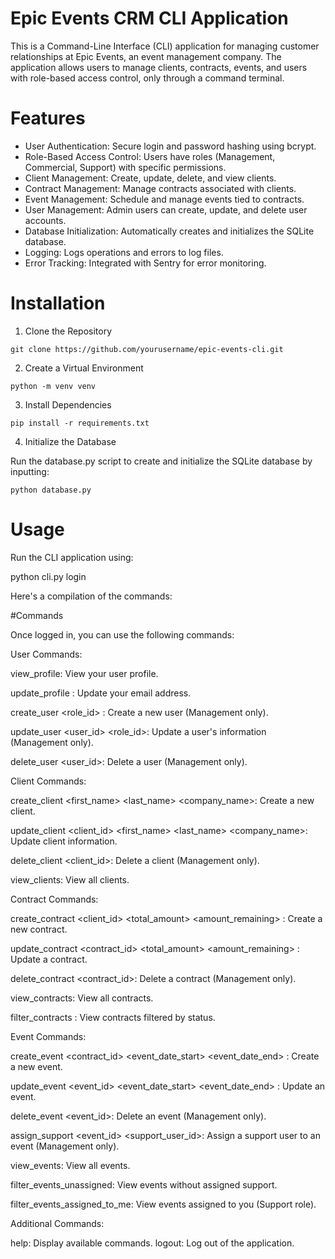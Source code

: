 # Epic Events CRM CLI Application

This is a Command-Line Interface (CLI) application for managing customer relationships at Epic Events, an event management company. The application allows users to manage clients, contracts, events, and users with role-based access control, only through a command terminal.

# Features

- User Authentication: Secure login and password hashing using bcrypt.
- Role-Based Access Control: Users have roles (Management, Commercial, Support) with specific permissions.
- Client Management: Create, update, delete, and view clients.
- Contract Management: Manage contracts associated with clients.
- Event Management: Schedule and manage events tied to contracts.
- User Management: Admin users can create, update, and delete user accounts.
- Database Initialization: Automatically creates and initializes the SQLite database.
- Logging: Logs operations and errors to log files.
- Error Tracking: Integrated with Sentry for error monitoring.

# Installation

1. Clone the Repository

`git clone https://github.com/yourusername/epic-events-cli.git`

2. Create a Virtual Environment

`python -m venv venv`

3. Install Dependencies

`pip install -r requirements.txt`

4. Initialize the Database

Run the database.py script to create and initialize the SQLite database by inputting:

`python database.py`

# Usage

Run the CLI application using:

python cli.py login <username>

Here's a compilation of the commands:

#Commands

Once logged in, you can use the following commands:

User Commands:

view_profile: View your user profile.

update_profile <email>: Update your email address.

create_user <username> <role_id> <email>: Create a new user (Management only).

update_user <user_id> <username> <email> <role_id>: Update a user's information (Management only).

delete_user <user_id>: Delete a user (Management only).

Client Commands:

create_client <first_name> <last_name> <email> <phone> <company_name>: Create a new client.

update_client <client_id> <first_name> <last_name> <email> <phone> <company_name>: Update client information.

delete_client <client_id>: Delete a client (Management only).

view_clients: View all clients.

Contract Commands:

create_contract <client_id> <total_amount> <amount_remaining> <status>: Create a new contract.

update_contract <contract_id> <total_amount> <amount_remaining> <status>: Update a contract.

delete_contract <contract_id>: Delete a contract (Management only).

view_contracts: View all contracts.

filter_contracts <status>: View contracts filtered by status.

Event Commands:

create_event <contract_id> <event_date_start> <event_date_end> <location> <attendees> <notes>: Create a new event.

update_event <event_id> <event_date_start> <event_date_end> <location> <attendees> <notes>: Update an event.

delete_event <event_id>: Delete an event (Management only).

assign_support <event_id> <support_user_id>: Assign a support user to an event (Management only).

view_events: View all events.

filter_events_unassigned: View events without assigned support.

filter_events_assigned_to_me: View events assigned to you (Support role).

Additional Commands:

help: Display available commands.
logout: Log out of the application.
